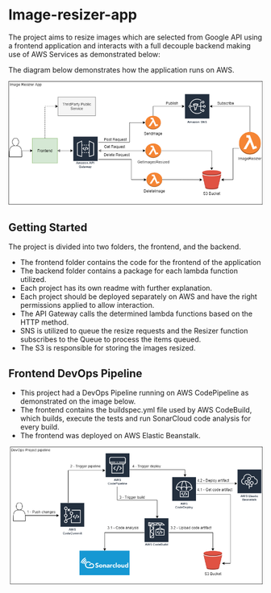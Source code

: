 # Image-resizer-app

The project aims to resize images which are selected from Google API using a frontend application and
interacts with a full decouple backend making use of AWS Services as demonstrated below:

The diagram below demonstrates how the application runs on AWS.

![Project Architecture](https://github.com/lbernardomaia/image-resizer-app/blob/master/project-architecture.png)

## Getting Started

The project is divided into two folders, the frontend, and the backend.

- The frontend folder contains the code for the frontend of the application
- The backend folder contains a package for each lambda function utilized.
- Each project has its own readme with further explanation.
- Each project should be deployed separately on AWS and have the right permissions applied to allow interaction.
- The API Gateway calls the determined lambda functions based on the HTTP method.
- SNS is utilized to queue the resize requests and the Resizer function subscribes to the Queue to process the items queued.
- The S3 is responsible for storing the images resized.

## Frontend DevOps Pipeline
- This project had a DevOps Pipeline running on AWS CodePipeline as demonstrated on the image below.
- The frontend contains the buildspec.yml file used by AWS CodeBuild, which builds, execute the tests and run
  SonarCloud code analysis for every build.
- The frontend was deployed on AWS Elastic Beanstalk.

![Project Pipeline](https://github.com/lbernardomaia/image-resizer-app/blob/master/project-pipeline.png)
